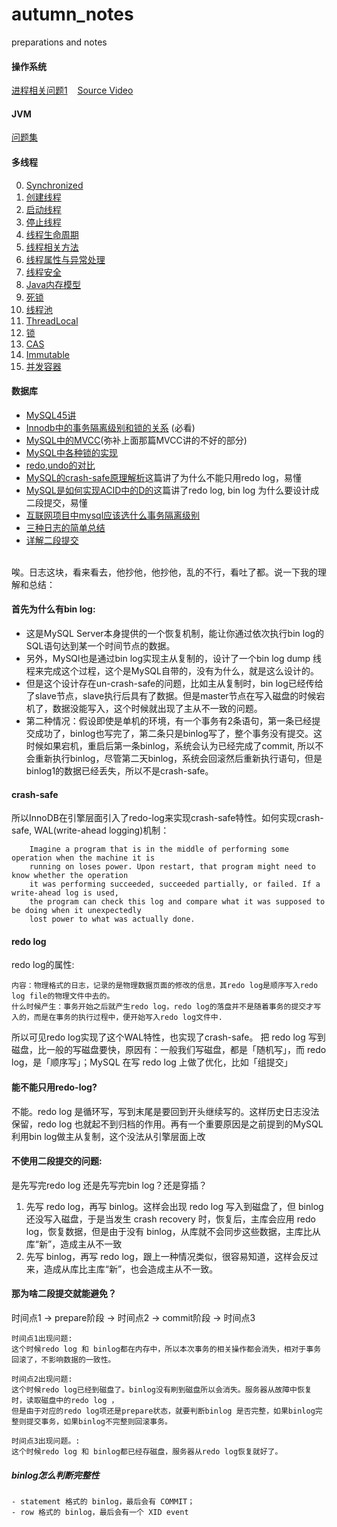 # autumn_notes
preparations and notes

#### 操作系统
[进程相关问题1](https://github.com/dabaitudiu/autumn_notes/blob/master/Operating%20System/7.%20%E8%BF%9B%E7%A8%8B%E4%B8%8E%E7%BA%BF%E7%A8%8B.md) &nbsp; &nbsp;[Source Video](https://www.bilibili.com/video/BV1js411b7vg?p=42)

#### JVM
[问题集](https://github.com/dabaitudiu/autumn_notes/blob/master/JVM/%E9%97%AE%E9%A2%98%E9%9B%86.md)

#### 多线程
0. [Synchronized](https://github.com/dabaitudiu/autumn_notes/blob/master/Java%E5%A4%9A%E7%BA%BF%E7%A8%8B/0.Synchronized.md)
1. [创建线程](https://github.com/dabaitudiu/autumn_notes/blob/master/Java%E5%A4%9A%E7%BA%BF%E7%A8%8B/1.%E5%88%9B%E5%BB%BA%E7%BA%BF%E7%A8%8B.md)
2. [启动线程](https://github.com/dabaitudiu/autumn_notes/blob/master/Java%E5%A4%9A%E7%BA%BF%E7%A8%8B/2.%E5%90%AF%E5%8A%A8%E7%BA%BF%E7%A8%8B.md)
3. [停止线程](https://github.com/dabaitudiu/autumn_notes/blob/master/Java%E5%A4%9A%E7%BA%BF%E7%A8%8B/3.%E5%81%9C%E6%AD%A2%E7%BA%BF%E7%A8%8B.md)
4. [线程生命周期](https://github.com/dabaitudiu/autumn_notes/blob/master/Java%E5%A4%9A%E7%BA%BF%E7%A8%8B/4.%20%E7%BA%BF%E7%A8%8B%E7%94%9F%E5%91%BD%E5%91%A8%E6%9C%9F.md)
5. [线程相关方法](https://github.com/dabaitudiu/autumn_notes/blob/master/Java%E5%A4%9A%E7%BA%BF%E7%A8%8B/5.%20%E7%BA%BF%E7%A8%8B%E7%9B%B8%E5%85%B3%E6%96%B9%E6%B3%95.md)
6. [线程属性与异常处理](https://github.com/dabaitudiu/autumn_notes/blob/master/Java%E5%A4%9A%E7%BA%BF%E7%A8%8B/6.%E7%BA%BF%E7%A8%8B%E5%B1%9E%E6%80%A7%E4%B8%8E%E5%BC%82%E5%B8%B8%E5%A4%84%E7%90%86.md)
7. [线程安全](https://github.com/dabaitudiu/autumn_notes/blob/master/Java%E5%A4%9A%E7%BA%BF%E7%A8%8B/7.%E7%BA%BF%E7%A8%8B%E5%AE%89%E5%85%A8.md)
8. [Java内存模型](https://github.com/dabaitudiu/autumn_notes/blob/master/Java%E5%A4%9A%E7%BA%BF%E7%A8%8B/8.JMM.md)
9. [死锁](https://github.com/dabaitudiu/autumn_notes/blob/master/Java%E5%A4%9A%E7%BA%BF%E7%A8%8B/9.%E6%AD%BB%E9%94%81.md)
10. [线程池](https://github.com/dabaitudiu/autumn_notes/blob/master/Java%E5%A4%9A%E7%BA%BF%E7%A8%8B/10.%E7%BA%BF%E7%A8%8B%E6%B1%A0.md)
11. [ThreadLocal](https://github.com/dabaitudiu/autumn_notes/blob/master/Java%E5%A4%9A%E7%BA%BF%E7%A8%8B/11.%20ThreadLocal.md)
12. [锁](https://github.com/dabaitudiu/autumn_notes/blob/master/Java%E5%A4%9A%E7%BA%BF%E7%A8%8B/12.%20%E9%94%81.md)
14. [CAS](https://github.com/dabaitudiu/autumn_notes/blob/master/Java%E5%A4%9A%E7%BA%BF%E7%A8%8B/14.%20CAS.md)
15. [Immutable](https://github.com/dabaitudiu/autumn_notes/blob/master/Java%E5%A4%9A%E7%BA%BF%E7%A8%8B/15.%20Immutable.md)
16. [并发容器](https://github.com/dabaitudiu/autumn_notes/blob/master/Java%E5%A4%9A%E7%BA%BF%E7%A8%8B/16.%20%E5%B9%B6%E5%8F%91%E5%AE%B9%E5%99%A8.md)

#### 数据库
- [MySQL45讲](https://time.geekbang.org/column/intro/139)
- [Innodb中的事务隔离级别和锁的关系](https://tech.meituan.com/2014/08/20/innodb-lock.html) (必看)
- [MySQL中的MVCC](https://blog.csdn.net/waves___/article/details/105295060)(弥补上面那篇MVCC讲的不好的部分)
- [MySQL中各种锁的实现](https://tonydong.blog.csdn.net/article/details/103324323)
- [redo,undo的对比](https://www.infoq.cn/article/M6g1yjZqK6HiTIl_9bex)
- [MySQL的crash-safe原理解析](https://my.oschina.net/vivotech/blog/4289724/print)这篇讲了为什么不能只用redo log，易懂
- [MySQL是如何实现ACID中的D的](https://zhuanlan.zhihu.com/p/98778890)这篇讲了redo log, bin log 为什么要设计成二段提交，易懂
- [互联网项目中mysql应该选什么事务隔离级别](https://zhuanlan.zhihu.com/p/59061106)
- [三种日志的简单总结](https://www.cnblogs.com/wy123/p/8365234.html)
- [详解二段提交](https://juejin.im/post/6844904079215312909)
<br>
唉。日志这块，看来看去，他抄他，他抄他，乱的不行，看吐了都。说一下我的理解和总结：


#### 首先为什么有bin log:
- 这是MySQL Server本身提供的一个恢复机制，能让你通过依次执行bin log的SQL语句达到某一个时间节点的数据。
- 另外，MySQl也是通过bin log实现主从复制的，设计了一个bin log dump 线程来完成这个过程，这个是MySQL自带的，没有为什么，就是这么设计的。
- 但是这个设计存在un-crash-safe的问题，比如主从复制时，bin log已经传给了slave节点，slave执行后具有了数据。但是master节点在写入磁盘的时候宕机了，数据没能写入，这个时候就出现了主从不一致的问题。
- 第二种情况：假设即使是单机的环境，有一个事务有2条语句，第一条已经提交成功了，binlog也写完了，第二条只是binlog写了，整个事务没有提交。这时候如果宕机，重启后第一条binlog，系统会认为已经完成了commit, 所以不会重新执行binlog，尽管第二天binlog，系统会回滚然后重新执行语句，但是binlog1的数据已经丢失，所以不是crash-safe。

#### crash-safe
所以InnoDB在引擎层面引入了redo-log来实现crash-safe特性。如何实现crash-safe, WAL(write-ahead logging)机制：
```
    Imagine a program that is in the middle of performing some operation when the machine it is 
    running on loses power. Upon restart, that program might need to know whether the operation 
    it was performing succeeded, succeeded partially, or failed. If a write-ahead log is used, 
    the program can check this log and compare what it was supposed to be doing when it unexpectedly 
    lost power to what was actually done.
```

#### redo log
redo log的属性: 
```
内容：物理格式的日志，记录的是物理数据页面的修改的信息，其redo log是顺序写入redo log file的物理文件中去的。
什么时候产生：事务开始之后就产生redo log，redo log的落盘并不是随着事务的提交才写入的，而是在事务的执行过程中，便开始写入redo log文件中.
```
所以可见redo log实现了这个WAL特性，也实现了crash-safe。 把 redo log 写到磁盘，比一般的写磁盘要快，原因有：一般我们写磁盘，都是「随机写」，而 redo log，是「顺序写」；MySQL 在写 redo log 上做了优化，比如「组提交」

#### 能不能只用redo-log? 
不能。redo log 是循环写，写到末尾是要回到开头继续写的。这样历史日志没法保留，redo log 也就起不到归档的作用。再有一个重要原因是之前提到的MySQL利用bin log做主从复制，这个没法从引擎层面上改

#### 不使用二段提交的问题:
是先写完redo log 还是先写完bin log？还是穿插？
1. 先写 redo log，再写 binlog。这样会出现 redo log 写入到磁盘了，但 binlog 还没写入磁盘，于是当发生 crash recovery 时，恢复后，主库会应用 redo log，恢复数据，但是由于没有 binlog，从库就不会同步这些数据，主库比从库“新”，造成主从不一致 
2. 先写 binlog，再写 redo log，跟上一种情况类似，很容易知道，这样会反过来，造成从库比主库“新”，也会造成主从不一致。

#### 那为啥二段提交就能避免？
时间点1 -> prepare阶段 -> 时间点2 -> commit阶段 -> 时间点3

    时间点1出现问题:
    这个时候redo log 和 binlog都在内存中，所以本次事务的相关操作都会消失，相对于事务回滚了，不影响数据的一致性。

    时间点2出现问题:
    这个时候redo log已经到磁盘了。binlog没有刷到磁盘所以会消失。服务器从故障中恢复时，读取磁盘中的redo log ，
    但是由于对应的redo log项还是prepare状态，就要判断binlog 是否完整，如果binlog完整则提交事务，如果binlog不完整则回滚事务。

    时间点3出现问题。:
    这个时候redo log 和 binlog都已经存磁盘，服务器从redo log恢复就好了。

##### binlog怎么判断完整性
    - statement 格式的 binlog，最后会有 COMMIT；
    - row 格式的 binlog，最后会有一个 XID event
